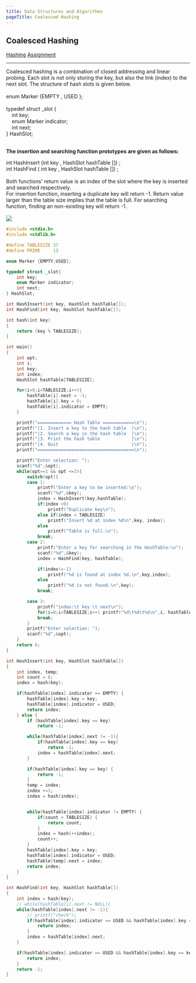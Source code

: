 ```yaml
---
title: Data Structures and Algorithms
pageTitle: Coalesced Hashing
---
```


## Coalesced Hashing

<span class="tags"><a href="#">Hashing</a></span>
<span class="tags"><a href="#">Assignment</a></span>

<hr>

Coalesced hashing is a combination of closed addressing and linear probing. Each slot is not only storing the key, but also the link (index) to the next slot. The structure of hash slots is given below.
<br><br>
<span class="functions">
enum Marker {EMPTY , USED };<br>
<br>
typedef struct _slot {<br>
&nbsp;&nbsp;&nbsp;&nbsp;int key;<br>
&nbsp;&nbsp;&nbsp;&nbsp;enum Marker indicator;<br>
&nbsp;&nbsp;&nbsp;&nbsp;int next;<br>
} HashSlot;
</span>
<br><br>

**The insertion and searching function prototypes are given as follows:**

<span class="functions">
int HashInsert (int key , HashSlot hashTable []) ;<br>
int HashFind ( int key , HashSlot hashTable []) ;
</span>
<br><br>
Both functions' return value is an index of the slot where the key is inserted and searched respectively.<br>
For insertion function, inserting a duplicate key will return -1. Return value larger than the table size implies that the table is full. For searching function, finding an non-existing key will return -1.<br>
<br>
<img src = "{{ '/images/hashing-coalesced-hashing.JPG' | url }}" class="diagrams">
<br>

```c
#include <stdio.h>
#include <stdlib.h>

#define TABLESIZE 37
#define PRIME     13

enum Marker {EMPTY,USED};

typedef struct _slot{
    int key;
    enum Marker indicator;
    int next;
} HashSlot;

int HashInsert(int key, HashSlot hashTable[]);
int HashFind(int key, HashSlot hashTable[]);

int hash(int key)
{
    return (key % TABLESIZE);
}

int main()
{
    int opt;
    int i;
    int key;
    int index;
    HashSlot hashTable[TABLESIZE];

    for(i=0;i<TABLESIZE;i++){
        hashTable[i].next = -1;
        hashTable[i].key = 0;
        hashTable[i].indicator = EMPTY;
    }

    printf("============= Hash Table ============\n");
    printf("|1. Insert a key to the hash table  |\n");
    printf("|2. Search a key in the hash table  |\n");
    printf("|3. Print the hash table            |\n");
    printf("|4. Quit                            |\n");
    printf("=====================================\n");

    printf("Enter selection: ");
    scanf("%d",&opt);
    while(opt>=1 && opt <=3){
        switch(opt){
        case 1:
            printf("Enter a key to be inserted:\n");
            scanf("%d",&key);
            index = HashInsert(key,hashTable);
            if(index <0)
                printf("Duplicate key\n");
            else if(index < TABLESIZE)
                printf("Insert %d at index %d\n",key, index);
            else
                printf("Table is full.\n");
            break;
        case 2:
            printf("Enter a key for searching in the HashTable:\n");
            scanf("%d",&key);
            index = HashFind(key, hashTable);

            if(index!=-1)
                printf("%d is found at index %d.\n",key,index);
            else
                printf("%d is not found.\n",key);
            break;

        case 3:
            printf("index:\t key \t next\n");
            for(i=0;i<TABLESIZE;i++) printf("%d\t%d\t%d\n",i, hashTable[i].key,hashTable[i].next);
            break;
        }
        printf("Enter selection: ");
        scanf("%d",&opt);
    }
    return 0;
}

int HashInsert(int key, HashSlot hashTable[])
{
    int index, temp; 
    int count = 0;
    index = hash(key);

    if(hashTable[index].indicator == EMPTY) {
        hashTable[index].key = key;
        hashTable[index].indicator = USED;
        return index;
    } else {
        if (hashTable[index].key == key)
            return -1;

        while(hashTable[index].next != -1){
            if(hashTable[index].key == key)
                return -1;
            index = hashTable[index].next;
        }

        if(hashTable[index].key == key) {
            return -1;
        }
        temp = index;
        index +=1;
        index = hash(index);


        while(hashTable[index].indicator != EMPTY) {
            if(count > TABLESIZE) {
                return count;
            }
            index = hash(++index);
            count++;
        }
        hashTable[index].key = key;
        hashTable[index].indicator = USED;
        hashTable[temp].next = index;
        return index;
    }
}

int HashFind(int key, HashSlot hashTable[])
{
    int index = hash(key);
    // while(hashTable[i].next != NULL){
    while(hashTable[index].next != -1){
        // printf("check");
        if(hashTable[index].indicator == USED && hashTable[index].key == key) {
            return index;
        }
        index = hashTable[index].next; 
    }

    if(hashTable[index].indicator == USED && hashTable[index].key == key) {
        return index;
    }
    return -1;
}
```